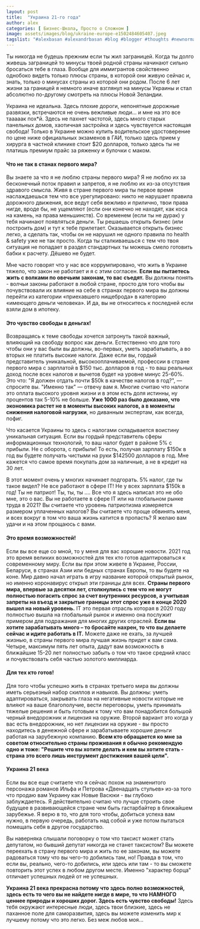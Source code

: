 ```yaml
---
layout: post
title:  "Украина 21-го года"
author: alex
categories: [ Бизнес-Школа, Просто о Сложном ]
image: assets/images/blog/ukraine-europe-e1502484605407.jpeg
tagslist: "#alexbasan #alexandrbasan #blog #blogger #thoughts #newnormal #lifeisgood #freedom #алексбасан #александрбасан #блог #блоггер #простоосложном #какработаетмир #какустроенмир #работа #бизнес #какзарабатывать #сторимбизнес #строимкарьеру #личныйопыт #простоосложном #украина #украина2021 #времяделать #времявозможностей"
---
```


Ты никогда не будешь прежним если ты жил заграницей. Когда ты долго живешь заграницей то минусы твоей родной страны начинают сильно бросаться тебе в глаза. Вообще для иммигрантов свойственно однобоко видеть только плюсы страны, в которой они живую сейчас и, знать, только о минусах страны из которой они родом. После 6 лет жизни за границей я немного иначе взглянул на минусы Украины и стал абсолютно по-другому смотреть на плюсы Новой Зеландии.

Украина не идеальна. Здесь плохие дороги, непонятные дорожные развязки, встречаются не очень вежливые люди... и мне на это все тааааак пох*й. Здесь не пахнет частотой, здесь много старых панельных домов, хаотичная застройка и здесь чувствуется настоящая свобода! Только в Украине можно купить водительское удостоверение по цене ниже официальных экзаменов в ГАИ, только здесь прием у хирурга в частной клинике стоит $20 долларов, только здесь ты не платишь премиум прайс за ряженку и булочки с маком.

#### Что не так в станах первого мира?

Вы знаете за что я не люблю страны первого мира? Я не люблю их за бесконечный поток правил и запретов, я не люблю их из-за отсутствия здравого смысла. Живя в стране первого мира ты первое время наслаждаешься тем что все урегулировано: никто не нарушает правила дорожного движения, все ведут себя вежливо и прилично, твои права нигде, вроде бы, не ущемляют (если они конечно не находят, как коса на камень, на права меньшинств). Со временем (если ты не дурак) у тебя начинают появляться деньги. Ты решаешь открыть бизнес (или построить дом) и тут к тебе прилетает. Оказывается открыть бизнес легко, а сделать так, чтобы он не нарушил не одного правила по health & safety уже не так просто. Когда ты сталкиваешься с тем что твоя ситуация не попадает в раздел стандартных ты можешь смело готовить бабки к расчету. Дёшево не будет.

Мне часто говорят что у нас все коррумпировано, что жить в Украине тяжело, что закон не работает и я с этим согласен. **Если вы пытаетесь жить с волками по овечьим законам, то вас съедят.** Вы должны понять - волчьи законы работают в любой стране, просто для того чтобы вы почувствовали их влияние на себе в странах первого мира вы должны перейти из категории «приехавшего нищеброда» в категорию «имеющего деньги человека». И да, вы не относитесь к последней если взяли дом в ипотеку.

#### Это чувство свободы в деньгах!

Возвращаясь к теме свободы хочется затронуть такой важный, влияющий на свободу вопрос как деньги. Естественно что для того чтобы они у вас были вы должны, во-первых, уметь зарабатывать, а во вторых не платить высокие налоги. Даже если вы, гордый представитель уникальной, высокооплачиваемой, профессии в стране первого мира с зарплатой в $150 тыс. долларов в год - то ваш реальных доход после всех налогов и вычетов будет на уровне минус 25-60%. Это что: "Я должен отдать почти $50k в качестве налогов в год?", — спросите вы. "Именно так" — отвечу вам я. Многие считаю что налоги это оплата высокого уровня жизни и в этом есть доля истинны, ну процентов так 5-10% не больше. **Уже 1000 раз было доказано, что экономика растет не в моменты высоких налогов, а в моменты снижения налоговой нагрузки**, но диванным экспертам, как всегда, пофиг.

Что касается Украины то здесь с налогами складывается воистину уникальная ситуация. Если вы гордый представитель сферы информационных технологий, то ваш налог будет в районе 5% с прибыли. Не с оборота, с прибыли! То есть, получая зарплату $150к в год вы будете получать чистыми на руки $142500 долларов в год. Мне кажется что самое время покупать дом за наличные, а не в кредит на 30 лет.

В этот момент очень у многих начинает подгорать. 5% налог, где ты такое видел? Не все работают в сфере IT! Не у всех зарплата $150k в год! Ты не патриот! Ты, ты, ты .... Все что я здесь написал это не обо мне, это о вас. Вы не работаете в сфере IT или на глобальном рынке труда в 2021? Вы считаете что уровень патриотизма измеряется размером уплаченных налогов? Вы считаете что проще обвинять меня, и всех вокруг в том что ваша жизнь катится в пропасть? Я желаю вам удачи и на этом прощаюсь с вами.

#### Это время возможностей!

Если вы все еще со мной, то у меня для вас хорошие новости. 2021 год это время великих возможностей для тех кто готов адаптироваться к современному миру. Если вы при этом живете в Украине, России, Беларуси, в странах Азии или бедных странах Европы, то вы будете на коне. Мир давно начал играть в игру название которой открытый рынок, но именно коронавирус открыл эти границы для всех. **Страны первого мира, впервые за десятки лет, столкнулись с тем что не могут полностью погасить спрос за счет внутренних ресурсов, а учитывая запреты на въезд и закрытые границы этот спрос уже в конце 2020 вышел на новый уровень.** IT это первая отрасль которая в 2020 году полностью вышла на глобальный рынок и именно она послужит примером для подражания для многих других отраслей. **Если вы хотите зарабатывать много – то бросайте нахрен, то что вы делаете сейчас и идите работать в IT.** Можете даже не ехать, за лучшей жизнью, в страны первого мира лучшая жизнь придет к вам сама. Четыре, максимум пять лет опыта, дадут вам возможность в ближайшие 15-20 лет полностью забыть о том что такое средний класс и почувствовать себя частью золотого миллиарда.

#### Для тех кто готов!

Для того чтобы успешно жить в странах третьего мира вы должны иметь серьезный набор скиллов и навыков. Вы должны: уметь адаптироваться, закрывать глаза на негативные новости которые не влияют на ваше благополучие, вести переговоры, уметь принимать тяжелые решения и быть готовым к тому что вам понадобится большой черный внедорожник и лицензия на оружие. Второй вариант это когда у вас есть внедорожник, но нет лицензии на оружие - вы просто находитесь в денежной сфере и зарабатываете хорошие деньги работая на зарубежную компанию. **Всем кто обращается ко мне за советом относительно страны проживания я обычно рекомендую одно и тоже: "Решите что вы хотите делать и кем вы хотите стать - страна это всего лишь инструмент достижения вашей цели".**

#### Украина 21 века

Если вы все еще считаете что я сейчас похож на знаменитого персонажа романов Ильфа и Петрова «Двенадцать стульев» из-за того что продаю вам Украину как Новые Васюки - вы глубоко заблуждаетесь. Я действительно считаю что лучше строить свое будущее в развивающейся стране чем быть гастарбайтер в ближайшем зарубежье. Я верю в то, что для того чтобы, добиться успеха вам нужно, в первую очередь, работать над собой и уже потом пытаться помещать себя в другое государство.

Вы наверняка слышали поговорку о том что таксист может стать депутатом, но бывший депутат никогда не станет таксистом? Вы можете переехать в страну первого мира и жить по ее законам, вы можете радоваться тому что вы чего-то добились там, но! Правда в том, что если вы, реально, чего-то добились, или здесь или там - то вы сможете повторить этот успех в любом другом месте. Именно "характер борца" отличает успешных людей от не успешных.

**Украина 21 века прекрасна потому что здесь полно возможностей, здесь есть то чего вы не найдете нигде в мире, то что НАМНОГО ценнее природы и хороших дорог. Здесь есть чувство свободы!** Здесь тебя окружают интересные люди, здесь твои близкие, здесь не паханное поле для саморазвития, здесь вы можете изменить мир к лучшему потому что это легко. Без меж любов моя...